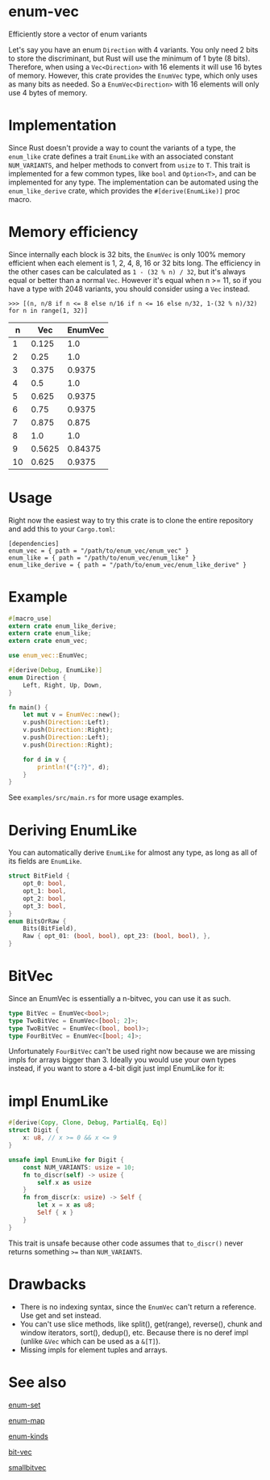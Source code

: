 # enum-vec
Efficiently store a vector of enum variants

Let's say you have an enum `Direction` with 4 variants. You only need 2 bits to
store the discriminant, but Rust will use the minimum of 1 byte (8 bits).
Therefore, when using a `Vec<Direction>` with 16 elements it will use 16 bytes
of memory. However, this crate provides the `EnumVec` type, which only uses as
many bits as needed. So a `EnumVec<Direction>` with 16 elements will only use
4 bytes of memory.

# Implementation
Since Rust doesn't provide a way to count the variants of a type, the
`enum_like` crate defines a trait `EnumLike` with an associated constant
`NUM_VARIANTS`, and helper methods to convert from `usize` to `T`. This trait
is implemented for a few common types, like `bool` and `Option<T>`, and can be
implemented for any type. The implementation can be automated using the
`enum_like_derive` crate, which provides the `#[derive(EnumLike)]` proc macro.

# Memory efficiency
Since internally each block is 32 bits, the `EnumVec` is only 100% memory
efficient when each element is 1, 2, 4, 8, 16 or 32 bits long. The efficiency
in the other cases can be calculated as `1 - (32 % n) / 32`, but it's always
equal or better than a normal `Vec`. However it's equal when n >= 11, so if
you have a type with 2048 variants, you should consider using a `Vec` instead.
```
>>> [(n, n/8 if n <= 8 else n/16 if n <= 16 else n/32, 1-(32 % n)/32) for n in range(1, 32)]
```

n | Vec | EnumVec
--- | --- | ---
1| 0.125| 1.0|
2| 0.25| 1.0|
3| 0.375| 0.9375|
4| 0.5| 1.0|
5| 0.625| 0.9375|
6| 0.75| 0.9375|
7| 0.875| 0.875|
8| 1.0| 1.0|
9| 0.5625| 0.84375|
10| 0.625| 0.9375|

# Usage
Right now the easiest way to try this crate is to clone the entire repository
and add this to your `Cargo.toml`:
```
[dependencies]
enum_vec = { path = "/path/to/enum_vec/enum_vec" }
enum_like = { path = "/path/to/enum_vec/enum_like" }
enum_like_derive = { path = "/path/to/enum_vec/enum_like_derive" }
```

# Example

```rust
#[macro_use]
extern crate enum_like_derive;
extern crate enum_like;
extern crate enum_vec;

use enum_vec::EnumVec;

#[derive(Debug, EnumLike)]
enum Direction {
    Left, Right, Up, Down,
}

fn main() {
    let mut v = EnumVec::new();
    v.push(Direction::Left);
    v.push(Direction::Right);
    v.push(Direction::Left);
    v.push(Direction::Right);

    for d in v {
        println!("{:?}", d);
    }
}
```

See `examples/src/main.rs` for more usage examples.

# Deriving EnumLike
You can automatically derive `EnumLike` for almost any type, as long as all of
its fields are `EnumLike`.

```rust
struct BitField {
    opt_0: bool,
    opt_1: bool,
    opt_2: bool,
    opt_3: bool,
}
enum BitsOrRaw {
    Bits(BitField),
    Raw { opt_01: (bool, bool), opt_23: (bool, bool), },
}
```

# BitVec
Since an EnumVec is essentially a n-bitvec, you can use it as such.
```rust
type BitVec = EnumVec<bool>;
type TwoBitVec = EnumVec<[bool; 2]>;
type TwoBitVec = EnumVec<(bool, bool)>;
type FourBitVec = EnumVec<[bool; 4]>;
```

Unfortunately `FourBitVec` can't be used right now because we are missing
impls for arrays bigger than 3. Ideally you would use your own types instead,
if you want to store a 4-bit digit just impl EnumLike for it:

# impl EnumLike

```rust
#[derive(Copy, Clone, Debug, PartialEq, Eq)]
struct Digit {
    x: u8, // x >= 0 && x <= 9
}

unsafe impl EnumLike for Digit {
    const NUM_VARIANTS: usize = 10;
    fn to_discr(self) -> usize {
        self.x as usize
    }
    fn from_discr(x: usize) -> Self {
        let x = x as u8;
        Self { x }
    }
}
```

This trait is unsafe because other code assumes that `to_discr()` never returns
something `>=` than `NUM_VARIANTS`.

# Drawbacks
* There is no indexing syntax, since the `EnumVec` can't return a reference.
Use get and set instead.
* You can't use slice methods, like split(), get(range), reverse(),
chunk and window iterators, sort(), dedup(), etc. Because there is no deref
impl (unlike `&Vec` which can be used as a `&[T]`).
* Missing impls for element tuples and arrays.

# See also

[enum-set](https://github.com/contain-rs/enum-set)

[enum-map](https://github.com/xfix/enum-map)

[enum-kinds](https://bitbucket.org/Soft/enum-kinds)

[bit-vec](https://github.com/contain-rs/bit-vec)

[smallbitvec](https://github.com/servo/smallbitvec)

